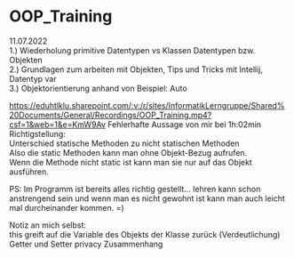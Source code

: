 # OOP_Training
  
11.07.2022  
1.) Wiederholung primitive Datentypen vs Klassen Datentypen bzw. Objekten  
2.) Grundlagen zum arbeiten mit Objekten, Tips und Tricks mit Intellij, Datentyp var  
3.) Objektorientierung anhand von Beispiel: Auto  
  
https://eduhtlklu.sharepoint.com/:v:/r/sites/InformatikLerngruppe/Shared%20Documents/General/Recordings/OOP_Training.mp4?csf=1&web=1&e=KmW9Av
Fehlerhafte Aussage von mir bei 1h:02min  
Richtigstellung:  
Unterschied statische Methoden zu nicht statischen Methoden  
Also die static Methoden kann man ohne Objekt-Bezug aufrufen.  
Wenn die Methode nicht static ist kann man sie nur auf das Objekt ausführen.  
  
PS: Im Programm ist bereits alles richtig gestellt... lehren kann schon anstrengend sein und wenn man es nicht gewohnt ist kann man auch leicht mal durcheinander kommen. =)

Notiz an mich selbst:  
this greift auf die Variable des Objekts der Klasse zurück (Verdeutlichung)  
Getter und Setter privacy Zusammenhang  

